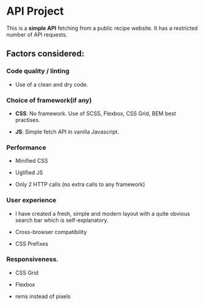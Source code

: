# API Project

This is a __simple API__ fetching from a public recipe website. It has a restricted number of API requests.

## Factors considered:

### Code quality / linting

- Use of a clean and dry code.

### Choice of framework(if any)

- __CSS__: No framework. Use of SCSS, Flexbox, CSS Grid, BEM best practises.

- __JS__: Simple fetch API in vanilla Javascript.

### Performance

- Minified CSS

- Uglified JS

- Only 2 HTTP calls (no extra calls to any framework)

### User experience

- I have created a fresh, simple and modern layout with a quite obvious search bar which is self-explanatory.

- Cross-browser compatibility 

- CSS Prefixes

### Responsiveness.

- CSS Grid

- Flexbox

- rems instead of pixels

